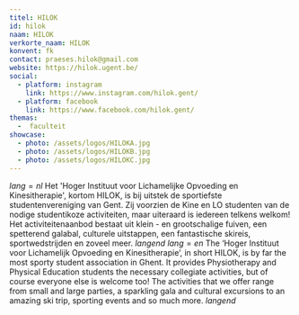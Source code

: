 ```yaml
---
titel: HILOK
id: hilok
naam: HILOK
verkorte_naam: HILOK
konvent: fk
contact: praeses.hilok@gmail.com
website: https://hilok.ugent.be/
social:
  - platform: instagram
    link: https://www.instagram.com/hilok.gent/
  - platform: facebook
    link: https://www.facebook.com/hilok.gent/
themas:
  -  faculteit
showcase:
  - photo: /assets/logos/HILOKA.jpg
  - photo: /assets/logos/HILOKB.jpg
  - photo: /assets/logos/HILOKC.jpg
---
```


$lang=nl$ 
Het 'Hoger Instituut voor Lichamelijke Opvoeding en Kinesitherapie', kortom HILOK, is bij uitstek de sportiefste studentenvereniging van Gent. Zij voorzien de Kine en LO studenten van de nodige studentikoze activiteiten, maar uiteraard is iedereen telkens welkom! Het activiteitenaanbod bestaat uit klein - en grootschalige fuiven, een spetterend galabal, culturele uitstappen, een fantastische skireis, sportwedstrijden en zoveel meer. 
$langend$ 
$lang=en$ The ‘Hoger Instituut voor Lichamelijk Opvoeding en Kinesitherapie’, in short HILOK, is by far the most sporty student association in Ghent. It provides Physiotherapy and Physical Education students the necessary collegiate activities, but of course everyone else is welcome too! The activities that we offer range from small and large parties, a sparkling gala and cultural excursions to an amazing ski trip, sporting events and so much more. 
$langend$

